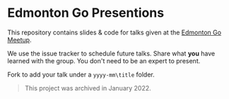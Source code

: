 # Edmonton Go Presentions

This repository contains slides & code for talks given at the [Edmonton Go Meetup](http://edmontongo.org/).

We use the issue tracker to schedule future talks. Share what **you** have learned with the group. You don't need to be an expert to present.

Fork to add your talk under a `yyyy-mm\title` folder.

> This project was archived in January 2022.
